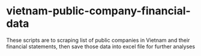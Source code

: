 # vietnam-public-company-financial-data
These scripts are to scraping list of public companies in Vietnam and their financial statements, then save those data into excel file for further analyses
